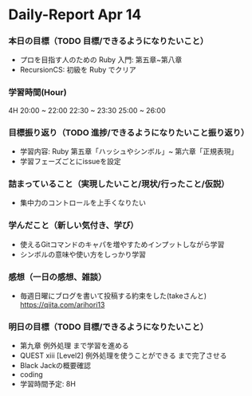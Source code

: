 # Daily-Report Apr 14

### 本日の目標（TODO 目標/できるようになりたいこと）
- プロを目指す人のための Ruby 入門: 第五章~第八章
- RecursionCS: 初級を Ruby でクリア

### 学習時間(Hour)
4H
20:00 ~ 22:00
22:30 ~ 23:30
25:00 ~ 26:00

### 目標振り返り（TODO 進捗/できるようになりたいこと振り返り）
- 学習内容:
    Ruby 第五章「ハッシュやシンボル」~ 第六章「正規表現」
- 学習フェーズごとにissueを設定

### 詰まっていること（実現したいこと/現状/行ったこと/仮説）
- 集中力のコントロールを上手くなりたい

### 学んだこと（新しい気付き、学び）
- 使えるGitコマンドのキャパを増やすためインプットしながら学習
- シンボルの意味や使い方をしっかり学習

### 感想（一日の感想、雑談）
- 毎週日曜にブログを書いて投稿する約束をした(takeさんと)
https://qiita.com/arihori13

### 明日の目標（TODO 目標/できるようになりたいこと）
- 第九章 例外処理 まで学習を進める
- QUEST xiii [Level2] 例外処理を使うことができる まで完了させる
- Black Jackの概要確認
- coding
- 学習時間予定: 8H